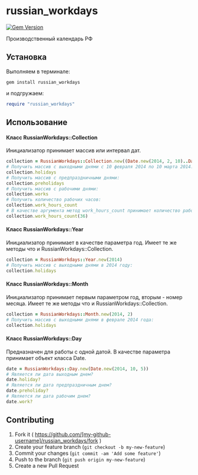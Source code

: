 # russian_workdays

[![Gem Version](https://badge.fury.io/rb/russian_workdays.svg)](https://badge.fury.io/rb/russian_workdays)

Производственный календарь РФ

## Установка

Выполняем в терминале:

    gem install russian_workdays

и подгружаем:

```ruby
require "russian_workdays"
```

## Использование

#### Класс RussianWorkdays::Collection

Инициализатор принимает массив или интервал дат.

```ruby
collection = RussianWorkdays::Collection.new((Date.new(2014, 2, 10)..Date.new(2014, 3, 10)))
# Получить массив с выходными днями c 10 февраля 2014 по 10 марта 2014:
collection.holidays
# Получить массив с предпраздничными днями:
collection.preholidays
# Получить массив с рабочими днями:
collection.works
# Получить количество рабочих часов:
collection.work_hours_count
# В качестве аргумента метод work_hours_count принимает количество рабочих часов в неделю, по умолчанию это 40 часов. Получить количество рабочих часов при 36-часовой рабочей неделе:
collection.work_hours_count(36)
```

#### Класс RussianWorkdays::Year

Инициализатор принимает в качестве параметра год. Имеет те же методы что и RussianWorkdays::Collection.

```ruby
collection = RussianWorkdays::Year.new(2014)
# Получить массив с выходными днями в 2014 году:
collection.holidays
```

#### Класс RussianWorkdays::Month

Инициализатор принимает первым параметром год, вторым - номер месяца. Имеет те же методы что и RussianWorkdays::Collection.

```ruby
collection = RussianWorkdays::Month.new(2014, 2)
# Получить массив с выходными днями в феврале 2014 года:
collection.holidays
```

#### Класс RussianWorkdays::Day

Предназначен для работы с одной датой. В качестве параметра принимает объект класса Date.

```ruby
date = RussianWorkdays::Day.new(Date.new(2014, 10, 5))
# Является ли дата выходным днем?
date.holiday?
# Является ли дата предпраздничным днем?
date.preholiday?
# Является ли дата рабочим днем?
date.work?
```

## Contributing

1. Fork it ( https://github.com/[my-github-username]/russian_workdays/fork )
2. Create your feature branch (`git checkout -b my-new-feature`)
3. Commit your changes (`git commit -am 'Add some feature'`)
4. Push to the branch (`git push origin my-new-feature`)
5. Create a new Pull Request
